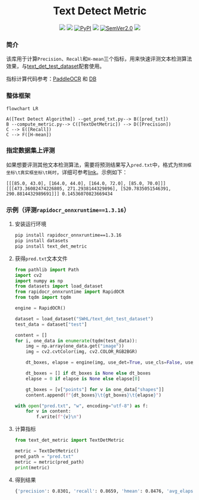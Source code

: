 <div align="center">
  <div align="center">
    <h1><b>Text Detect Metric</b></h1>
  </div>

<a href=""><img src="https://img.shields.io/badge/OS-Linux%2C%20Win%2C%20Mac-pink.svg"></a>
<a href=""><img src="https://img.shields.io/badge/python->=3.6,<3.12-aff.svg"></a>
<a href="https://pypi.org/project/text_det_metric/"><img alt="PyPI" src="https://img.shields.io/pypi/v/text_det_metric"></a>
<a href="https://pepy.tech/project/text_det_metric"><img src="https://static.pepy.tech/personalized-badge/text_det_metric?period=total&units=abbreviation&left_color=grey&right_color=blue&left_text=Downloads "></a>
<a href="https://semver.org/"><img alt="SemVer2.0" src="https://img.shields.io/badge/SemVer-2.0-brightgreen"></a>
<a href="https://github.com/psf/black"><img src="https://img.shields.io/badge/code%20style-black-000000.svg"></a>

</div>

### 简介

该库用于计算`Precision`、`Recall`和`H-mean`三个指标，用来快速评测文本检测算法效果，与[text_det_test_dataset](https://huggingface.co/datasets/SWHL/text_det_test_dataset)配套使用。

指标计算代码参考：[PaddleOCR](https://github.com/PaddlePaddle/PaddleOCR/blob/b13f99607653c220ba94df2a8650edac086b0f37/ppocr/metrics/eval_det_iou.py) 和 [DB](https://github.com/MhLiao/DB/blob/3c32b808d4412680310d3d28eeb6a2d5bf1566c5/concern/icdar2015_eval/detection/iou.py#L8)

### 整体框架

```mermaid
flowchart LR

A([Text Detect Algorithm]) --get_pred_txt.py--> B([pred_txt])
B --compute_metric.py--> C([TextDetMetric]) --> D([Precision])
C --> E([Recall])
C --> F([H-mean])
```

### 指定数据集上评测

如果想要评测其他文本检测算法，需要将预测结果写入`pred.txt`中，格式为`预测框坐标\t真实框坐标\t耗时`，详细可参考[link](./pred.txt)。示例如下：

```text
[[[85.0, 43.0], [164.0, 44.0], [164.0, 72.0], [85.0, 70.0]]] [[[473.36082474226805, 271.2938144329896], [520.7835051546391, 290.8814432989691]]] 0.14536070823669434
```

### 示例（评测`rapidocr_onnxruntime==1.3.16`）

1. 安装运行环境

    ```bash
    pip install rapidocr_onnxruntime==1.3.16
    pip install datasets
    pip install text_det_metric
    ```

2. 获得`pred.txt`文本文件

    ```python
    from pathlib import Path
    import cv2
    import numpy as np
    from datasets import load_dataset
    from rapidocr_onnxruntime import RapidOCR
    from tqdm import tqdm

    engine = RapidOCR()

    dataset = load_dataset("SWHL/text_det_test_dataset")
    test_data = dataset["test"]

    content = []
    for i, one_data in enumerate(tqdm(test_data)):
        img = np.array(one_data.get("image"))
        img = cv2.cvtColor(img, cv2.COLOR_RGB2BGR)

        dt_boxes, elapse = engine(img, use_det=True, use_cls=False, use_rec=False)

        dt_boxes = [] if dt_boxes is None else dt_boxes
        elapse = 0 if elapse is None else elapse[0]

        gt_boxes = [v["points"] for v in one_data["shapes"]]
        content.append(f"{dt_boxes}\t{gt_boxes}\t{elapse}")

    with open("pred.txt", "w", encoding="utf-8") as f:
        for v in content:
            f.write(f"{v}\n")
    ```

3. 计算指标

    ```python
    from text_det_metric import TextDetMetric

    metric = TextDetMetric()
    pred_path = "pred.txt"
    metric = metric(pred_path)
    print(metric)

    ```

4. 得到结果

    ```bash
    {'precision': 0.8301, 'recall': 0.8659, 'hmean': 0.8476, 'avg_elapse': 0.2246}
    ```
